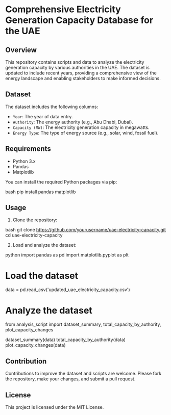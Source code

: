 
# Comprehensive Electricity Generation Capacity Database for the UAE

## Overview

This repository contains scripts and data to analyze the electricity generation capacity by various authorities in the UAE. The dataset is updated to include recent years, providing a comprehensive view of the energy landscape and enabling stakeholders to make informed decisions.

## Dataset

The dataset includes the following columns:
- `Year`: The year of data entry.
- `Authority`: The energy authority (e.g., Abu Dhabi, Dubai).
- `Capacity (MW)`: The electricity generation capacity in megawatts.
- `Energy Type`: The type of energy source (e.g., solar, wind, fossil fuel).

## Requirements

- Python 3.x
- Pandas
- Matplotlib

You can install the required Python packages via pip:

bash
pip install pandas matplotlib


## Usage

1. Clone the repository:

bash
git clone https://github.com/yourusername/uae-electricity-capacity.git
cd uae-electricity-capacity


2. Load and analyze the dataset:

python
import pandas as pd
import matplotlib.pyplot as plt

# Load the dataset
data = pd.read_csv('updated_uae_electricity_capacity.csv')

# Analyze the dataset
from analysis_script import dataset_summary, total_capacity_by_authority, plot_capacity_changes

dataset_summary(data)
total_capacity_by_authority(data)
plot_capacity_changes(data)


## Contribution

Contributions to improve the dataset and scripts are welcome. Please fork the repository, make your changes, and submit a pull request.

## License

This project is licensed under the MIT License.
